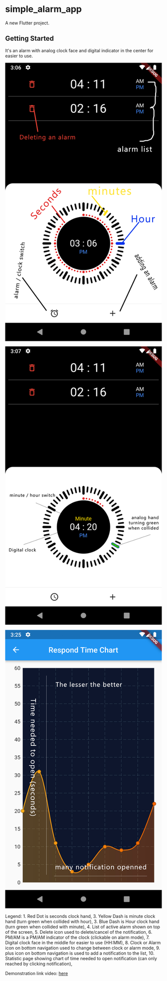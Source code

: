 # simple_alarm_app

A new Flutter project.

## Getting Started

It's an alarm with analog clock face and digital indicator in the center for easier to use.

![alt text](screenshots/alarm1.jpg)

![alt text](screenshots/alarm2.jpg)

![alt text](screenshots/alarm3.jpg)

Legend:
    1. Red Dot is seconds clock hand,
    3. Yellow Dash is minute clock hand (turn green when collided with hour),
    3. Blue Dash is Hour clock hand (turn green when collided with minute),
    4. List of active alarm shown on top of the screen,
    5. Delete icon used to delete/cancel of the notification,
    6. PM/AM is a PM/AM indicator of the clock (clickable on alarm mode),
    7. Digital clock face in the middle for easier to use (HH:MM),
    8. Clock or Alarm icon on bottom navigation used to change between clock or alarm mode,
    9. plus icon on bottom navigation is used to add a notification to the list,
    10. Statistic page showing chart of time needed to open notification (can only reached by clicking notification),

Demonstration link video: [here](https://youtu.be/TDgAHsgq5hI)